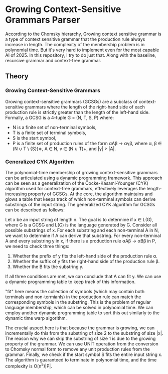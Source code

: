 # Growing Context-Sensitive Grammars Parser

According to the Chomsky hierarchy, Growing context sensitive grammar is a type of context sensitive grammar that the production rule always increase in length.
The complexity of the membership problem is in polynomial time. But it's very hard to implement even for the most capable AI of 2025.
In this repository, I try to do just that. Along with the baseline, recursive grammar and context-free grammar.

## Theory

### Growing Context-Sensitive Grammars

Growing context-sensitive grammars (GCSGs) are a subclass of context-sensitive grammars where the length of the right-hand side of each production rule is strictly greater than the length of the left-hand side. Formally, a GCSG is a 4-tuple G = (N, T, S, P) where:

-   N is a finite set of non-terminal symbols,
-   T is a finite set of terminal symbols,
-   S is the start symbol,
-   P is a finite set of production rules of the form αAβ → αγβ, where α, β ∈ (N ∪ T \ {S})∗, A ∈ N, γ ∈ (N ∪ T)+, and |γ| > |A|.

### Generalized CYK Algorithm

The polynomial-time membership of growing context-sensitive grammars can be articulated using a dynamic programming framework. This approach can be seen as a generalization of the Cocke-Kasami-Younger (CYK) algorithm used for context-free grammars, effectively leverages the length-increasing property of GCSGs.
At the core, the algorithm maintains and glows a table that keeps track of which non-terminal symbols can derive substrings of the input string. The generalized CYK algorithm for GCSGs can be described as follows:

Let x be an input string of length n. The goal is to determine if x ∈ L(G), where G is a GCSG and L(G) is the language generated by G.
Consider all possible substrings of x. For each substring and each non-terminal A in N, we want to determine if A can derive that substring.
For every non-terminal A and every substring y in x, if there is a production rule αAβ → αBβ in P, we need to check three things:

1. Whether the prefix of y fits the left-hand side of the production rule α.
2. Whether the suffix of y fits the right-hand side of the production rule β.
3. Whether the B fits the substring y.

If all three conditions are met, we can conclude that A can fit y. We can use a dynamic programming table to keep track of this information.

"fit" here means the collection of symbols (which may contain both terminals and non-termianls) in the production rule can match the corresponding symbols in the substring. This is the problem of regular language membership, which can be solved in polynomial time.
We can employ another dynamic programming table to sort this out similarly to the dynamic time warp algorithm.

The crucial aspect here is that because the grammar is growing, we can incrementally do this from the substring of size 2 to the substring of size |x|.
The reason why we can skip the substring of size 1 is due to the growing property of the grammar. We can use UNIT operation from the conversion to Chomsky normal form to remove any unit production rules from the grammar.
Finally, we check if the start symbol S fits the entire input string x.
The algorithm is guaranteed to terminate in polynomial time, and the time complexity is O(n<sup>5</sup>)|P|.

